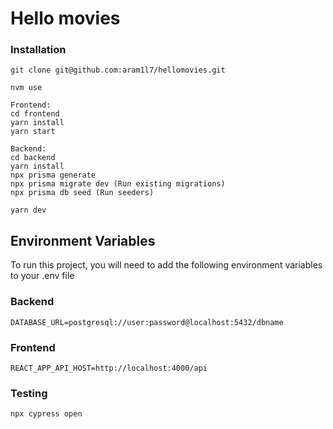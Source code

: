 
# Hello movies

### Installation

```
git clone git@github.com:aram1l7/hellomovies.git

nvm use

Frontend:
cd frontend
yarn install
yarn start

Backend:
cd backend
yarn install 
npx prisma generate
npx prisma migrate dev (Run existing migrations)
npx prisma db seed (Run seeders)

yarn dev
```

## Environment Variables

To run this project, you will need to add the following environment variables to your .env file

### Backend

`DATABASE_URL=postgresql://user:password@localhost:5432/dbname`

### Frontend

`REACT_APP_API_HOST=http://localhost:4000/api`


### Testing
`npx cypress open`